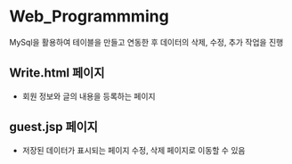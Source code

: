 # Web_Programmming

MySql을 활용하여 테이블을 만들고 연동한 후 데이터의 삭제, 수정, 추가 작업을 진행

## Write.html 페이지 
- 회원 정보와 글의 내용을 등록하는 페이지

## guest.jsp 페이지
- 저장된 데이터가 표시되는 페이지 수정, 삭제  페이지로 이동할 수 있음
